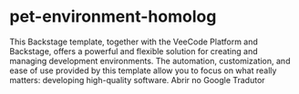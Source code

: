 # pet-environment-homolog

This Backstage template, together with the VeeCode Platform and Backstage, offers a powerful and flexible solution for creating and managing development environments. The automation, customization, and ease of use provided by this template allow you to focus on what really matters: developing high-quality software.
Abrir no Google Tradutor
